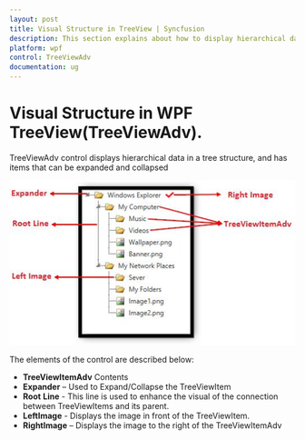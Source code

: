 ```yaml
---
layout: post
title: Visual Structure in TreeView | Syncfusion
description: This section explains about how to display hierarchical data in a tree structure in TreeView for syncfusion Essential Wpf.
platform: wpf
control: TreeViewAdv
documentation: ug
---
```

# Visual Structure in WPF TreeView(TreeViewAdv). 

TreeViewAdv control displays hierarchical data in a tree structure, and has items that can be expanded and collapsed

![](Visual_Structure_images/Visual_Structure_img1.jpeg)

The elements of the control are described below:

* **TreeViewItemAdv** Contents
* **Expander** – Used to Expand/Collapse the TreeViewItem
* **Root** **Line** - This line is used to enhance the visual of the connection between TreeViewItems and its parent.
* **LeftImage** - Displays the image in front of the TreeViewItem.
* **RightImage** – Displays the image to the right of the TreeViewItemAdv

